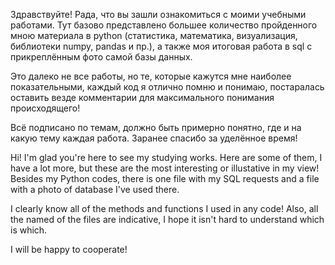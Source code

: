 Здравствуйте! Рада, что вы зашли ознакомиться с моими учебными работами. Тут базово представлено большее количество пройденного мною материала в python (статистика, математика, визуализация, библиотеки numpy, pandas и пр.), 
а также моя итоговая работа в sql с прикреплённым фото самой базы данных.

Это далеко не все работы, но те, которые кажутся мне наиболее показательными, каждый код я отлично помню и понимаю, постаралась оставить везде комментарии 
для максимального понимания происходящего!

Всё подписано по темам, должно быть примерно понятно, где и на какую тему каждая работа. Заранее спасибо за уделённое время!
 
 
Hi! I'm glad you're here to see my studying works. Here are some of them, I have a lot more, but these are the most interesting or illustative in my view!
Besides my Python codes, there is one file with my SQL requests and a file with a photo of database I've used there. 

I clearly know all of the methods and functions I used in any code! Also, all the named of the files are indicative, I hope it isn't hard to understand which is which.

I will be happy to cooperate!
